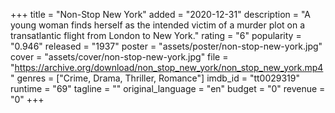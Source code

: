 +++
title = "Non-Stop New York"
added = "2020-12-31"
description = "A young woman finds herself as the intended victim of a murder plot on a transatlantic flight from London to New York."
rating = "6"
popularity = "0.946"
released = "1937"
poster = "assets/poster/non-stop-new-york.jpg"
cover = "assets/cover/non-stop-new-york.jpg"
file = "https://archive.org/download/non_stop_new_york/non_stop_new_york.mp4"
genres = ["Crime, Drama, Thriller, Romance"]
imdb_id = "tt0029319"
runtime = "69"
tagline = ""
original_language = "en"
budget = "0"
revenue = "0"
+++